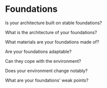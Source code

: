 # Foundations

Is your architecture built on stable foundations?

What is the architecture of your foundations?

What materials are your foundations made of?

Are your foundations adaptable?

Can they cope with the environment?

Does your environment change notably?

What are your foundations' weak points?

